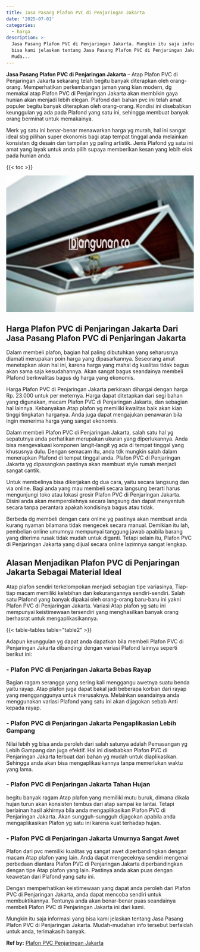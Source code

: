 ```yaml
---
title: Jasa Pasang Plafon PVC di Penjaringan Jakarta
date: '2025-07-01'
categories:
  - harga
description: >-
  Jasa Pasang Plafon PVC di Penjaringan Jakarta. Mungkin itu saja informasi yang
  bisa kami jelaskan tentang Jasa Pasang Plafon PVC di Penjaringan Jakarta.
  Muda...
---
```


**Jasa Pasang Plafon PVC di Penjaringan Jakarta** – Atap Plafon PVC di Penjaringan Jakarta sekarang telah begitu banyak diterapkan oleh orang-orang. Memperhatikan perkembangan jaman yang kian modern, dg memakai atap Plafon PVC di Penjaringan Jakarta akan membikin gaya hunian akan menjadi lebih elegan. Plafond dari bahan pvc ini telah amat populer begitu banyak diterapkan oleh orang-orang. Kondisi ini disebabkan keunggulan yg ada pada Plafond yang satu ini, sehingga membuat banyak orang berminat untuk memakainya.

Merk yg satu ini benar-benar menawarkan harga yg murah, hal ini sangat ideal sbg pilihan super ekonomis bagi atap tempat tinggal anda melainkan konsisten dg desain dan tampilan yg paling artistik. Jenis Plafond yg satu ini amat yang layak untuk anda pilih supaya memberikan kesan yang lebih elok pada hunian anda.

{{< toc >}}

![Jasa Pasang Plafon PVC di Penjaringan Jakarta](/images/flafond-pvc-murah21.png)

## Harga Plafon PVC di Penjaringan Jakarta Dari Jasa Pasang Plafon PVC di Penjaringan Jakarta

Dalam membeli plafon, bagian hal paling dibutuhkan yang seharusnya diamati merupakan poin harga yang dipasarkannya. Seseorang amat menetapkan akan hal ini, karena harga yang mahal dg kualitas tidak bagus akan sama saja kesudahannya. Akan sangat bagus seandainya membeli Plafond berkwalitas bagus dg harga yang ekonomis.

Harga Plafon PVC di Penjaringan Jakarta perkiraan dihargai dengan harga Rp. 23.000 untuk per meternya. Harga dapat ditetapkan dari segi bahan yang digunakan, macam Plafon PVC di Penjaringan Jakarta, dan sebagian hal lainnya. Kebanyakan Atap plafon yg memiliki kwalitas baik akan kian tinggi tingkatan harganya. Anda juga dapat mengajukan penawaran bila ingin menerima harga yang sangat ekonomis.

Dalam membeli Plafon PVC di Penjaringan Jakarta, salah satu hal yg sepatutnya anda perhatikan merupakan ukuran yang diperlukannya. Anda bisa mengevaluasi komponen langit-langit yg ada di tempat tinggal yang khususnya dulu. Dengan semacam itu, anda tdk mungkin salah dalam menerapkan Plafond di tempat tinggal anda. Plafon PVC di Penjaringan Jakarta yg dipasangkan pastinya akan membuat style rumah menjadi sangat cantik.

Untuk membelinya bisa dikerjakan dg dua cara, yaitu secara langsung dan via online. Bagi anda yang mau membeli secara langsung berarti harus mengunjungi toko atau lokasi grosir Plafon PVC di Penjaringan Jakarta. Disini anda akan memperolehnya secara langsung dan dapat menyentuh secara tanpa perantara apakah kondisinya bagus atau tidak.

Berbeda dg membeli dengan cara online yg pastinya akan membuat anda kurang nyaman bilamana tidak mengecek secara manual. Demikian itu lah, pembelian online umumnya mempunyai tanggung jawab apabila barang yang diterima rusak tidak mudah untuk diganti. Tetapi selain itu, Plafon PVC di Penjaringan Jakarta yang dijual secara online lazimnya sangat lengkap.

## Alasan Menjadikan Plafon PVC di Penjaringan Jakarta Sebagai Material Ideal

Atap plafon sendiri terkelompokan menjadi sebagian tipe variasinya, Tiap-tiap macam memiliki kelebihan dan kekurangannya sendiri-sendiri. Salah satu Plafond yang banyak dipakai oleh orang-orang baru-baru ini yakni Plafon PVC di Penjaringan Jakarta. Variasi Atap plafon yg satu ini mempunyai keistimewaan tersendiri yang menghasilkan banyak orang berhasrat untuk mengaplikasikannya.

{{< table-tables table="table2" >}}

Adapun keunggulan yg dapat anda dapatkan bila membeli Plafon PVC di Penjaringan Jakarta dibandingi dengan variasi Plafond lainnya seperti berikut ini:

### \- Plafon PVC di Penjaringan Jakarta Bebas Rayap

Bagian ragam serangga yang sering kali menggangu awetnya suatu benda yaitu rayap. Atap plafon juga dapat bakal jadi beberapa korban dari rayap yang mengganggunya untuk merusaknya. Melainkan seandainya anda menggunakan variasi Plafond yang satu ini akan dijagokan sebab Anti kepada rayap.

### \- Plafon PVC di Penjaringan Jakarta Pengaplikasian Lebih Gampang

Nilai lebih yg bisa anda peroleh dari salah satunya adalah Pemasangan yg Lebih Gampang dan juga efektif. Hal ini disebabkan Plafon PVC di Penjaringan Jakarta terbuat dari bahan yg mudah untuk diaplikasikan. Sehingga anda akan bisa mengaplikasikannya tanpa memerlukan waktu yang lama.

### \- Plafon PVC di Penjaringan Jakarta Tahan Hujan

begitu banyak ragam Atap plafon yang memiliki mutu buruk, dimana dikala hujan turun akan konsisten tembus dari atap sampai ke lantai. Tetapi berlainan hasil akhirnya bila anda mengaplikasikan Plafon PVC di Penjaringan Jakarta. Akan sungguh-sungguh dijagokan apabila anda mengaplikasikan Plafon yg satu ini karena kuat terhadap hujan.

### \- Plafon PVC di Penjaringan Jakarta Umurnya Sangat Awet

Plafon dari pvc memiliki kualitas yg sangat awet diperbandingkan dengan macam Atap plafon yang lain. Anda dapat mengeceknya sendiri mengenai perbedaan diantara Plafon PVC di Penjaringan Jakarta diperbandingkan dengan tipe Atap plafon yang lain. Pastinya anda akan puas dengan keawetan dari Plafond yang satu ini.

Dengan memperhatikan keistimewaan yang dapat anda peroleh dari Plafon PVC di Penjaringan Jakarta, anda dapat mencoba sendiri untuk membuktikannya. Tentunya anda akan benar-benar puas seandainya membeli Plafon PVC di Penjaringan Jakarta ini dari kami.

Mungkin itu saja informasi yang bisa kami jelaskan tentang Jasa Pasang Plafon PVC di Penjaringan Jakarta. Mudah-mudahan info tersebut berfaidah untuk anda, terimakasih banyak.

**Ref by:** [Plafon PVC Penjaringan Jakarta](https://id.wikipedia.org/wiki/Plafon)
